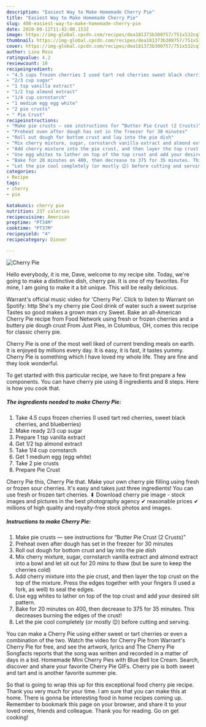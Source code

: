 ```yaml
---
description: "Easiest Way to Make Homemade Cherry Pie"
title: "Easiest Way to Make Homemade Cherry Pie"
slug: 408-easiest-way-to-make-homemade-cherry-pie
date: 2020-08-12T11:43:00.153Z
image: https://img-global.cpcdn.com/recipes/dea181373b300757/751x532cq70/cherry-pie-recipe-main-photo.jpg
thumbnail: https://img-global.cpcdn.com/recipes/dea181373b300757/751x532cq70/cherry-pie-recipe-main-photo.jpg
cover: https://img-global.cpcdn.com/recipes/dea181373b300757/751x532cq70/cherry-pie-recipe-main-photo.jpg
author: Lina Ross
ratingvalue: 4.2
reviewcount: 10
recipeingredient:
- "4.5 cups frozen cherries I used tart red cherries sweet black cherries and blueberries"
- "2/3 cup sugar"
- "1 tsp vanilla extract"
- "1/2 tsp almond extract"
- "1/4 cup cornstarch"
- "1 medium egg egg white"
- "2 pie crusts"
- " Pie Crust"
recipeinstructions:
- "Make pie crusts — see instructions for “Butter Pie Crust (2 Crusts)”"
- "Preheat oven after dough has set in the freezer for 30 minutes"
- "Roll out dough for bottom crust and lay into the pie dish"
- "Mix cherry mixture, sugar, cornstarch vanilla extract and almond extract into a bowl and let sit out for 20 mins to thaw (but be sure to keep the cherries cold)"
- "Add cherry mixture into the pie crust, and then layer the top crust on the top of the mixture. Press the edges together with your fingers (I used a fork, as well) to seal the edges."
- "Use egg whites to lather on top of the top crust and add your desired slit pattern."
- "Bake for 20 minutes on 400, then decrease to 375 for 35 minutes. This decreases burning the edges of the crust!"
- "Let the pie cool completely (or mostly 😉) before cutting and serving."
categories:
- Recipe
tags:
- cherry
- pie

katakunci: cherry pie 
nutrition: 237 calories
recipecuisine: American
preptime: "PT34M"
cooktime: "PT37M"
recipeyield: "4"
recipecategory: Dinner

---
```



![Cherry Pie](https://img-global.cpcdn.com/recipes/dea181373b300757/751x532cq70/cherry-pie-recipe-main-photo.jpg)

Hello everybody, it is me, Dave, welcome to my recipe site. Today, we're going to make a distinctive dish, cherry pie. It is one of my favorites. For mine, I am going to make it a bit unique. This will be really delicious.

Warrant&#39;s official music video for &#39;Cherry Pie&#39;. Click to listen to Warrant on Spotify: http She&#39;s my cherry pie Cool drink of water such a sweet surprise Tastes so good makes a grown man cry Sweet. Bake an all-American Cherry Pie recipe from Food Network using fresh or frozen cherries and a buttery pie dough crust From Just Pies, in Columbus, OH, comes this recipe for classic cherry pie.

Cherry Pie is one of the most well liked of current trending meals on earth. It is enjoyed by millions every day. It is easy, it is fast, it tastes yummy. Cherry Pie is something which I have loved my whole life. They are fine and they look wonderful.


To get started with this particular recipe, we have to first prepare a few components. You can have cherry pie using 8 ingredients and 8 steps. Here is how you cook that.

<!--inarticleads1-->

##### The ingredients needed to make Cherry Pie:

1. Take 4.5 cups frozen cherries (I used tart red cherries, sweet black cherries, and blueberries)
1. Make ready 2/3 cup sugar
1. Prepare 1 tsp vanilla extract
1. Get 1/2 tsp almond extract
1. Take 1/4 cup cornstarch
1. Get 1 medium egg (egg white)
1. Take 2 pie crusts
1. Prepare  Pie Crust


Cherry Pie this, Cherry Pie that. Make your own cherry pie filling using fresh or frozen sour cherries. It&#39;s easy and takes just three ingredients! You can use fresh or frozen tart cherries. ⬇ Download cherry pie image - stock images and pictures in the best photography agency ✔ reasonable prices ✔ millions of high quality and royalty-free stock photos and images. 

<!--inarticleads2-->

##### Instructions to make Cherry Pie:

1. Make pie crusts — see instructions for “Butter Pie Crust (2 Crusts)”
1. Preheat oven after dough has set in the freezer for 30 minutes
1. Roll out dough for bottom crust and lay into the pie dish
1. Mix cherry mixture, sugar, cornstarch vanilla extract and almond extract into a bowl and let sit out for 20 mins to thaw (but be sure to keep the cherries cold)
1. Add cherry mixture into the pie crust, and then layer the top crust on the top of the mixture. Press the edges together with your fingers (I used a fork, as well) to seal the edges.
1. Use egg whites to lather on top of the top crust and add your desired slit pattern.
1. Bake for 20 minutes on 400, then decrease to 375 for 35 minutes. This decreases burning the edges of the crust!
1. Let the pie cool completely (or mostly 😉) before cutting and serving.


You can make a Cherry Pie using either sweet or tart cherries or even a combination of the two. Watch the video for Cherry Pie from Warrant&#39;s Cherry Pie for free, and see the artwork, lyrics and The Cherry Pie Songfacts reports that the song was written and recorded in a matter of days in a bid. Homemade Mini Cherry Pies with Blue Bell Ice Cream. Search, discover and share your favorite Cherry Pie GIFs. Cherry pie is both sweet and tart and is another favorite summer pie. 

So that is going to wrap this up for this exceptional food cherry pie recipe. Thank you very much for your time. I am sure that you can make this at home. There is gonna be interesting food in home recipes coming up. Remember to bookmark this page on your browser, and share it to your loved ones, friends and colleague. Thank you for reading. Go on get cooking!
